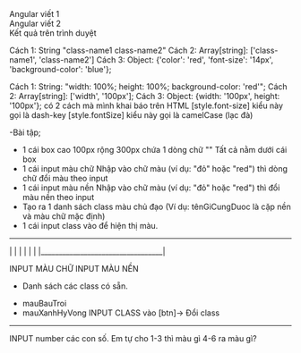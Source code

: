 <div [ngClass]="baCach"></div> Angular viết 1
<div [class]="baCach"></div> Angular viết 2
<div class="class-name1 class-name2"></div> Kết quả trên trình duyệt

Cách 1: String "class-name1 class-name2"
Cách 2: Array[string]: ['class-name1', 'class-name2']
Cách 3: Object: {'color': 'red', 'font-size': '14px', 'background-color': 'blue'};

<div [ngStyle]="baCach"></div>
<div [style]="baCach"></div>
<div [style.width]="'300px'"></div>

Cách 1: String: "width: 100%; height: 100%; background-color: 'red'";
Cách 2: Array[string]: ['width', '100px'];
Cách 3: Object: {width: '100px', height: '100px'};
có 2 cách mà mình khai báo trên HTML 
[style.font-size] kiểu này gọi là dash-key
[style.fontSize] kiểu này gọi là camelCase (lạc đà)


-Bài tập;
+ 1 cái box cao 100px rộng 300px
chứa 1 dòng chữ ""
Tất cả nằm dưới cái box
+ 1 cái input màu chữ
Nhập vào chữ màu (ví dụ: "đỏ" hoặc "red") thì dòng chữ đổi màu theo input
+ 1 cái input màu nền
Nhập vào chữ màu (ví dụ: "đỏ" hoặc "red") thì đổi màu nền theo input
+ Tạo ra 1 danh sách class màu chủ đạo (Ví dụ: tênGiCungDuoc là cặp nền và màu chữ mặc định)
+ 1 cái input class vào để hiện thị màu.

___________________________________
|                                  |
|                                  |
|                                  |
|__________________________________|

INPUT MÀU CHỮ
INPUT MÀU NỀN
- Danh sách các class có sẵn.
* mauBauTroi
* mauXanhHyVong
INPUT CLASS vào [btn]-> Đổi class
----
INPUT number các con số.
Em tự cho 1-3 thì màu gì
4-6 ra màu gì?